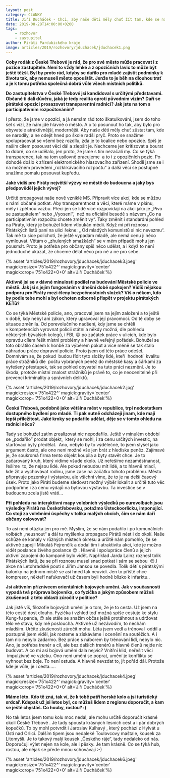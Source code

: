 ```yaml
---
layout: post
category: CLANKY
title: Jiří Ducháček - Chci, aby naše děti měly chuť žít tam, kde se narodili
date: 2019-08-28T14:00:00+0200
tags: 
    - rozhovor
    - zastupitel
author: Piráti Pardubického kraje
image: articles/2019/rozhovory/jduchacek/jduchacek1.png
---
```

**Coby rodák z České Třebové je rád, že pro své město může pracovat i z pozice zastupitele. Není to vždy lehké a z opozičních lavic to může být ještě těžší. Byl by proto rád, kdyby se dařilo pro mladé zajistit podmínky k životu tak, aby nemuseli město opouštět. Jenže to je běh na dlouhou trať a je k tomu potřeba společná dobrá vůle všech místních politiků.**

**Do zastupitelstva v České Třebové jsi kandidoval s určitými představami. Občané ti dali důvěru, jaká je tedy realita oproti původním vizím? Daří se pirátské opozici prosazovat transparentní radnici? Jak jste na tom s participativním rozpočtováním?**

I přesto, že jsme v opozici, a já nemám rád toto škatulkování, jsem do toho šel s vizí, že nám jde hlavně o město. A o to posunout ho tak, aby bylo pro obyvatele atraktivnější, modernější. Aby naše děti měly chuť zůstat tam, kde se narodily, a ne odejít hned po škole radši pryč. Proto se snažíme spolupracovat se všemi bez rozdílu, zda je to koalice nebo opozice. Spíš je naším cílem posouvat věci dál a zlepšit je. Nechceme jen kritizovat a bourat to dobré, co se udělalo, jen proto, že jsme s tím nezačali my. 
Co se týká transparence, tak na tom usilovně pracujeme  a to i z opozičních pozic.  Po dohodě došlo k zřízení elektronického hlasovacího zařízení. Shodli jsme se i na možném provedení „rozklikávacího rozpočtu“ a  další věci se postupně snažíme pomalu posouvat kupředu.

**Jaké vidíš pro Piráty největší výzvy ve městě do budoucna a jaký bys předpověděl jejich vývoj?**

Určitě propagovat naše nově vzniklé MS. Připravit více akcí, kde se můžou s námi občané potkat. Aby transparentnost a věci, které máme v plánu, měly i zpětnou vazbu. Přeci jen se lidé více rozpovídají na akci jako je „Pivo se zastupitelem” nebo „Vyosení“,  než na oficiální besedě s názvem „Co na participativním rozpočtu chcete změnit vy“.
Taky změnit i standardní pohled na Piráty, který je bohužel lidem vtloukán médii. Když mi při roznosu Pirátských listů paní na ulici řekne: „ Od mladých komunistů si nic nevezmu“. Tak mě to sice polichotí, že ještě vypadám mladě, ale nemá cenu jí něco vymlouvat. Větám o „zhulených smažkách“ se v mém případě mohu jen pousmát. Proto je potřeba pro občany spíš něco udělat, a i když to není jednoduché ukázat, že chceme dělat něco pro ně a ne pro sebe.

{% asset 'articles/2019/rozhovory/jduchacek/jduchacek3.jpeg' magick:resize='751x422^' 
magick:gravity='center' magick:crop='751x422+0+0' alt='Jiří Ducháček'%}

**Aktivně jsi se v dávné minulosti podílel na budování Městské policie ve městě. Jak jsi s jejím fungováním v dnešní době spokojen? Vidíš nějakou podporu pro Piráty mezi členy bezpečnostních složek? Víš o někom, kdo by podle tebe mohl a byl ochoten odborně přispět v projektu pirátských KETů?**

Co se týká Městské policie, ano, pracoval jsem na jejím založení a to ještě v době, kdy nebyl ani zákon, který upravoval její pravomoci. Od té doby se situace změnila. Od porevolučního nadšení, kdy jsme se chtěli v kompetencích vyrovnat policii státní a někdy možná, dle pohledu některých bývalých kolegů, i FBI, 😊 po začátek práce v ulicích, kde bylo opravdu cílem řešit místní problémy a hlavně veřejný pořádek. Bohužel se toto obrátilo časem k honbě za výběrem pokut a více méně se tak stalo náhradou práce dopravní policie. Proto jsem od této práce odešel. Domnívám se, že pokud  budou řídit tyto složky lidé, kteří  hodnotí  kvalitu práce strážníků dle  počtu vybraných peněz do městské kasy a čárkami za vyřešený přestupek, tak se pohled obyvatel na tuto práci nezmění. Je to škoda, protože místní znalost strážníků je právě to, co je neocenitelné při prevenci kriminality a správních deliktů.

{% asset 'articles/2019/rozhovory/jduchacek/jduchacek2.jpg' magick:resize='751x422^' 
magick:gravity='center' magick:crop='751x422+0+0' alt='Jiří Ducháček'%}

**Česká Třebová, podobně jako většina měst v republice, trpí nedostatkem dostupného bydlení pro mladé. Ti pak nutně odcházejí jinam, kde mají lepší příležitost. Jaké kroky se podařilo udělat, děje se v tomto ohledu na radnici něco?**

Tady se bohužel zatím zrealizovat nic nepodařilo. Ještě v minulém období se „podařilo” prodat objekt,  který se mohl, i za cenu určitých investic, na startovací byty předělat.  Ano, nebylo by to výdělečné, to jsem slyšel jako argument často, ale ono není možné vše jen brát z hlediska peněz. Zajímavé je, že soukromá firma tento objekt koupila a byty stavět chce. Je to začarovaný kruh, který vidíme všude okolo. Už neřešíme nezaměstnanost, řešíme  to, že nejsou lidé. Ale pokud nebudou mít lidé, a to hlavně mladí, kde žít a vychovávat rodinu, jsme zase na začátku tohoto problému. Město připravuje pozemky i výstavbu, ale všichni víme, že to je na delší časový úsek. Proto jako Piráti budeme sledovat možný výběr lokalit a určitě tuto věc podpoříme i za cenu výdajů na bytovou výstavbu. Ta investice se v budoucnu zcela jistě vrátí...

**Při pohledu na interaktivní mapy volebních výsledků po eurovolbách jsou výsledky Pirátů na Českotřebovsku, potažmo Ústeckoorlicku, imponující. Co stojí za volebními úspěchy v tolika malých obcích, čím se nám daří občany oslovovat?**

To asi není otázka jen pro mě. Myslím, že se nám podařilo i po komunálních volbách „neusnout“ a dál tu myšlenku propagace Pirátů nést i do okolí. Naše schůze se konaly v různých místech okresu a určitě nám pomohlo, že se aktivně zapojil Mikuláš Fejrenčík a dodal tím i atraktivitu akci, kde je možno vidět poslance živého poslance  😊 .
Hlavně i spolupráce členů a jejich aktivní zapojení do kampaně bylo vidět. Například Jarda Lainz roznesl tolik Pirátských listů, že se při roznosu musel snad potkat i sám se sebou  😊.I akce na Letohradské pouti s Jiřím Jansou se povedla. Tolik dětí s pirátskými balonky na jednom místě se asi hned tak neuvidí. Jen to příště chce kompresor, někteří nafukovači už časem byli hodně blízko k infarktu..

**Jsi aktivním příznivcem orientálních bojových umění. Jak v současnosti vypadá tvá průprava bojovníka, co fyzička a jakým způsobem můžeš zkušenosti z této oblasti zúročit v politice?**

Jak jistě víš, filozofie bojových umění je o tom, že je to cesta. Už jsem na této cestě dost dlouho. Fyzička i vzhled teď možná spíše cestuje ke stylu Kung-fu panda, 😊 ale stále se snažím občas ještě protáhnout a udržovat tělo ve stavu, kdy mě poslouchá. Aktivně už nezávodím, to nechám mladším. Určité zkušenosti zúročit mohu. 
Léta jsem vedl a trénoval  oddíl a postupně jsem viděl, jak rosteme a získáváme i ocenění na soutěžích. A i tam nic nebylo zadarmo. Bez práce s náborem by trénování lidí, nebylo nic. Ano, je potřeba trenér a cíl, ale bez dalších trenérů a hlavně členů nejde nic budovat. A co mi asi bojová umění dala nejvíc? Vnitřní klid, neřešit věci  impulzivně ve vzteku. Ono není umění se poprat, umění je konfliktu se vyhnout bez boje. To není ostuda. A hlavně nevzdat to, jít pořád dál. Protože kde je vůle, je i cesta…..

{% asset 'articles/2019/rozhovory/jduchacek/jduchacek4.jpeg' magick:resize='751x422^' 
magick:gravity='center' magick:crop='751x422+0+0' alt='Jiří Ducháček'%}

**Máme léto. Kdo tě zná, tak ví, že k tobě patří horské kolo a jsi turistický srdcař. Kdepak už jsi letos byl, co můžeš lidem z regionu doporučit, a kam se ještě chystáš. Co houby, rostou? :)**

No tak letos jsem tomu kolu moc nedal, ale mohu určitě doporučit krásné okolí České Třebové . Je tady spousta krásných lesních cest a i pár dobrých kopečků. To by mohl potvrdit i Jaroslav Kulhavý , který pochází z Hylvát u Ústí nad Orlicí. Dalším tipem jsou nedaleké Toulovcovy maštale, kousek za Litomyšlí. Je to takový malý kousek „Českého ráje“, tady nedaleko od nás. Doporučuji výlet nejen na kole, ale i pěsky. Je tam krásně. 
Co se týká hub, rostou, ale nějak se přede mnou schovávají :-)

{% asset 'articles/2019/rozhovory/jduchacek/jduchacek6.jpeg' magick:resize='751x422^' 
magick:gravity='center' magick:crop='751x422+0+0' alt='Jiří Ducháček'%}
